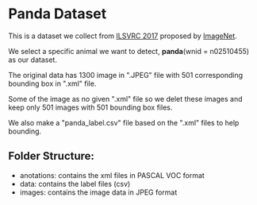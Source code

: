 # Panda Dataset

This is a dataset we collect from [ILSVRC 2017](https://www.kaggle.com/c/imagenet-object-localization-challenge) proposed by [ImageNet](https://image-net.org/challenges/LSVRC/index.php).

We select a specific animal we want to detect, **panda**(wnid = n02510455) as our dataset.

The original data has 1300 image in ".JPEG" file with 501 corresponding bounding box in ".xml" file.

Some of the image as no given ".xml" file so we delet these images and keep only 501 images with 501 bounding box files.

We also make a "panda_label.csv" file based on the ".xml" files to help bounding.

## Folder Structure:

* anotations: contains the xml files in PASCAL VOC format
* data: contains  the label files (csv)
* images: contains the image data in JPEG format
